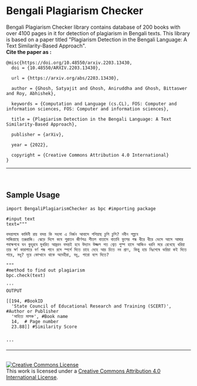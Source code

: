 # Bengali Plagiarism Checker

Bengali Plagiarism Checker library contains database of 200 books with over 4100 pages in it for detection of plagiarism in Bengali texts. This library is based on a paper titled "Plagiarism Detection in the Bengali Language: A Text Similarity-Based Approach".
<br>
<b>Cite the paper as :</b><br>
```
@misc{https://doi.org/10.48550/arxiv.2203.13430,
  doi = {10.48550/ARXIV.2203.13430},
  
  url = {https://arxiv.org/abs/2203.13430},
  
  author = {Ghosh, Satyajit and Ghosh, Aniruddha and Ghosh, Bittaswer and Roy, Abhishek},
  
  keywords = {Computation and Language (cs.CL), FOS: Computer and information sciences, FOS: Computer and information sciences},
  
  title = {Plagiarism Detection in the Bengali Language: A Text Similarity-Based Approach},
  
  publisher = {arXiv},
  
  year = {2022},
  
  copyright = {Creative Commons Attribution 4.0 International}
}
```



<hr>
<br>

## Sample Usage

```
import BengaliPlagiarismChecker as bpc #importing package

#input text
text="""

বসন্তাগমে কামিনী রায় বসন্ত কি সহসা এ নির্জন আবাসে পশিয়াছ চুপি চুপি? নবীন পল্পবে
সাজিয়াছে তরুরাজি। ঝেড়ে দিলে কবে পুরাতন জীর্ণপত্র শীতল বাতাসে বাতাবি ফুলের গন্ধ ধীরে ধীরে ভেসে আসে আমার গবাক্ষপথে ঘন কুহুরবে মুখরিত আম্রবন বসন্তই হবে উদ্যান উজ্জল শত শ্বেত পুস্প হাসে আজিও ধরনি মরে রেখেছে ধরিয়া তার স্বর্ণ কারাগারে বর্ণ গন্ধ গানে রসে স্পর্শে দিতে চাহে দেহে আর চিতে নব প্রাণ, কিন্তু হায় নিঃশেষে ভরিয়া কই দিতে পারে, মধু? দূরে কোন্খানে থাকে অদেহীরা, বধু, পারো বলে দিতে?

"""
#method to find out plagiarism
bpc.check(text)

'''
OUTPUT

[[194, #BookID
  'State Council of Educational Research and Training (SCERT)', #Author or Publisher
  'সাহিত্য মালঞ্চ', #Book name
  14,  # Page number
  23.88]] #Similarity Score


'''

```
<hr>
<br>
<a rel="license" href="http://creativecommons.org/licenses/by/4.0/"><img alt="Creative Commons License" style="border-width:0" src="https://i.creativecommons.org/l/by/4.0/88x31.png" /></a><br />This work is licensed under a <a rel="license" href="http://creativecommons.org/licenses/by/4.0/">Creative Commons Attribution 4.0 International License</a>.
